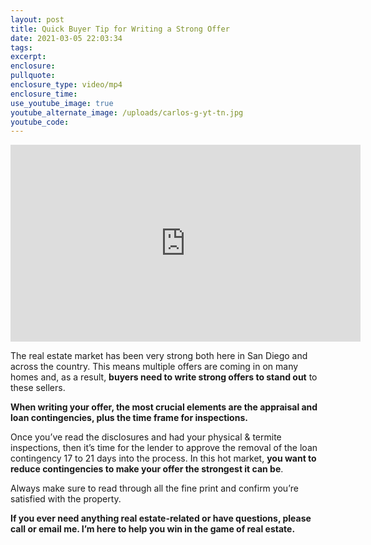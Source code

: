 ```yaml
---
layout: post
title: Quick Buyer Tip for Writing a Strong Offer
date: 2021-03-05 22:03:34
tags:
excerpt:
enclosure:
pullquote:
enclosure_type: video/mp4
enclosure_time:
use_youtube_image: true
youtube_alternate_image: /uploads/carlos-g-yt-tn.jpg
youtube_code:
---
```

<iframe width="560" height="315" src="https://www.youtube.com/embed/6DnSjVIyPIY" frameborder="0" allow="accelerometer; autoplay; clipboard-write; encrypted-media; gyroscope; picture-in-picture" allowfullscreen></iframe>

The real estate market has been very strong both here in San Diego and across the country. This means multiple offers are coming in on many homes and, as a result, **buyers need to write strong offers to stand out** to these sellers.

**When writing your offer, the most crucial elements are the appraisal and loan contingencies, plus the time frame for inspections.**

Once you’ve read the disclosures and had your physical & termite inspections, then it’s time for the lender to approve the removal of the loan contingency 17 to 21 days into the process. In this hot market, **you want to reduce contingencies to make your offer the strongest it can be**.

Always make sure to read through all the fine print and confirm you’re satisfied with the property.&nbsp;

**If you ever need anything real estate-related or have questions, please call or email me. I’m here to help you win in the game of real estate.**
